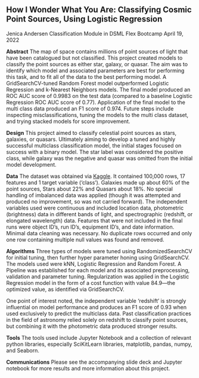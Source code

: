 ## How I Wonder What You Are: Classifying Cosmic Point Sources, Using Logistic Regression
Jenica Andersen
Classification Module in DSML Flex Bootcamp
April 19, 2022

**Abstract**
The map of space contains millions of point sources of light that have been catalogued but not classified. This project created models to classify the point sources as either star, galaxy, or quasar. The aim was to identify which model and associated parameters are best for performing this task, and to fit all of the data to the best performing model. A GridSearchCV-tuned Random Forest model outperformed Logistic Regression and k-Nearest Neighbors models. The final model produced an ROC AUC score of 0.9983 on the test data (compared to a baseline Logistic Regression ROC AUC score of 0.77). Application of the final model to the multi class data produced an F1 score of 0.974. Future steps include inspecting misclassifications, tuning the models to the multi class dataset, and trying stacked models for score improvement. 

**Design** 
This project aimed to classify celestial point sources as stars, galaxies, or quasars. Ultimately aiming to develop a tuned and highly successful multiclass classification model, the initial stages focused on success with a binary model. The star label was considered the positive class, while galaxy was the negative and quasar was omitted from the initial model development.

**Data**
The dataset was obtained via [Kaggle](https://www.kaggle.com/datasets/fedesoriano/stellar-classification-dataset-sdss17). It contained 100,000 rows, 17 features and 1 target variable (‘class’). Galaxies made up about 60% of the point sources, Stars about 22% and Quasars about 18%. No special handling of imbalanced data was applied (though it was attempted and produced no improvement, so was not carried forward). The independent variables used were continuous and included location data, photometric (brightness) data in different bands of light, and spectrographic (redshift, or elongated wavelength) data. Features that were not included in the final runs were object ID’s, run ID’s, equipment ID’s, and date information. Minimal data cleaning was necessary. No duplicate rows occurred and only one row containing multiple null values was found and removed. 

**Algorithms**
Three types of models were tuned using RandomizedSearchCV for initial tuning, then further hyper parameter honing using GridSearchCV. The models used were kNN, Logistic Regression and Random Forest. A Pipeline was established for each model and its associated preprocessing, validation and parameter tuning. Regularization was applied in the Logistic Regression model in the form of a cost function with value 84.9—the optimized value, as identified via GridSearchCV.

One point of interest noted, the independent variable ‘redshift’ is strongly influential on model performance and produces an F1 score of 0.93 when used exclusively to predict the multiclass data. Past classification practices in the field of astronomy relied solely on redshift to classify point sources, but combining it with the photometric data produced stronger results. 

**Tools** 
The tools used include Jupyter Notebook and a collection of relevant python libraries, especially SciKitLearn libraries, matplotlib, pandas, numpy, and Seaborn.

**Communications**
Please see the accompanying slide deck and Jupyter notebook for more results and more information about this project.
